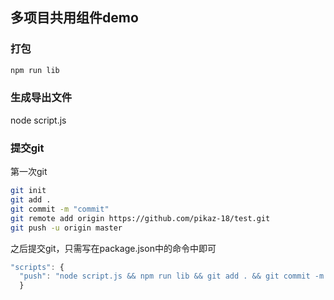 <!--
 * @Author: zouzheng
 * @Date: 2020-06-08 17:13:20
 * @LastEditors: zouzheng
 * @LastEditTime: 2020-06-09 10:31:08
 * @Description: 这是XXX组件（页面）
--> 
## 多项目共用组件demo

### 打包

```bash
npm run lib
```

### 生成导出文件
node script.js

### 提交git

第一次git
```bash
git init
git add .
git commit -m "commit"
git remote add origin https://github.com/pikaz-18/test.git
git push -u origin master
```

之后提交git，只需写在package.json中的命令中即可
```js
"scripts": {
  "push": "node script.js && npm run lib && git add . && git commit -m 'commit' && git push"
  }
```